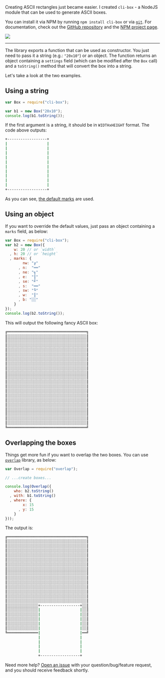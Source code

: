 Creating ASCII rectangles just became easier. I created `cli-box` - a NodeJS module that can be used to generate ASCII boxes.

You can install it via NPM by running `npm install cli-box` or via [`git`][1]. For documentation, check out the [GitHub repository][2] and the [NPM project page][3].

![](http://i.imgur.com/SX9t8yX.png)

---

The library exports a function that can be used as constructor. You just need to pass it a string (e.g.: `"20x10"`) or an object. The function returns an object containing a `settings` field (which can be modified after the `Box` call) and a `toString()` method that will convert the box into a string.

Let's take a look at the two examples.

## Using a string

```js
var Box = require("cli-box");

var b1 = new Box("20x10");
console.log(b1.toString());
```

If the first argument is a string, it should be in `WIDTHxHEIGHT` format. The code above outputs:

```sh
+------------------+
|                  |
|                  |
|                  |
|                  |
|                  |
|                  |
|                  |
|                  |
|                  |
|                  |
+------------------+
```

As you can see, [the default marks][4] are used.

## Using an object
If you want to override the default values, just pass an object containing a `marks` field, as below:

```js
var Box = require("cli-box");
var b2 = new Box({
    w: 20 // or `width`
  , h: 20 // or `height`
  , marks: {
        nw: "╔"
      , n:  "══"
      , ne: "╗"
      , e:  "║"
      , se: "╝"
      , s:  "══"
      , sw: "╚"
      , w:  "║"
      , b: "░░"
    }
});
console.log(b2.toString());
```

This will output the following fancy ASCII box:

```sh
╔════════════════════════════════════╗
║░░░░░░░░░░░░░░░░░░░░░░░░░░░░░░░░░░░░║
║░░░░░░░░░░░░░░░░░░░░░░░░░░░░░░░░░░░░║
║░░░░░░░░░░░░░░░░░░░░░░░░░░░░░░░░░░░░║
║░░░░░░░░░░░░░░░░░░░░░░░░░░░░░░░░░░░░║
║░░░░░░░░░░░░░░░░░░░░░░░░░░░░░░░░░░░░║
║░░░░░░░░░░░░░░░░░░░░░░░░░░░░░░░░░░░░║
║░░░░░░░░░░░░░░░░░░░░░░░░░░░░░░░░░░░░║
║░░░░░░░░░░░░░░░░░░░░░░░░░░░░░░░░░░░░║
║░░░░░░░░░░░░░░░░░░░░░░░░░░░░░░░░░░░░║
║░░░░░░░░░░░░░░░░░░░░░░░░░░░░░░░░░░░░║
║░░░░░░░░░░░░░░░░░░░░░░░░░░░░░░░░░░░░║
║░░░░░░░░░░░░░░░░░░░░░░░░░░░░░░░░░░░░║
║░░░░░░░░░░░░░░░░░░░░░░░░░░░░░░░░░░░░║
║░░░░░░░░░░░░░░░░░░░░░░░░░░░░░░░░░░░░║
║░░░░░░░░░░░░░░░░░░░░░░░░░░░░░░░░░░░░║
║░░░░░░░░░░░░░░░░░░░░░░░░░░░░░░░░░░░░║
║░░░░░░░░░░░░░░░░░░░░░░░░░░░░░░░░░░░░║
║░░░░░░░░░░░░░░░░░░░░░░░░░░░░░░░░░░░░║
║░░░░░░░░░░░░░░░░░░░░░░░░░░░░░░░░░░░░║
║░░░░░░░░░░░░░░░░░░░░░░░░░░░░░░░░░░░░║
╚════════════════════════════════════╝
```

## Overlapping the boxes
Things get more fun if you want to overlap the two boxes. You can use [`overlap`][5] library, as below:

```js
var Overlap = require("overlap");

// ...create boxes...

console.log(Overlap({
    who: b2.toString()
  , with: b1.toString()
  , where: {
        x: 15
      , y: 15
    }
}));
```

The output is:

```sh
╔════════════════════════════════════╗
║░░░░░░░░░░░░░░░░░░░░░░░░░░░░░░░░░░░░║
║░░░░░░░░░░░░░░░░░░░░░░░░░░░░░░░░░░░░║
║░░░░░░░░░░░░░░░░░░░░░░░░░░░░░░░░░░░░║
║░░░░░░░░░░░░░░░░░░░░░░░░░░░░░░░░░░░░║
║░░░░░░░░░░░░░░░░░░░░░░░░░░░░░░░░░░░░║
║░░░░░░░░░░░░░░░░░░░░░░░░░░░░░░░░░░░░║
║░░░░░░░░░░░░░░░░░░░░░░░░░░░░░░░░░░░░║
║░░░░░░░░░░░░░░░░░░░░░░░░░░░░░░░░░░░░║
║░░░░░░░░░░░░░░░░░░░░░░░░░░░░░░░░░░░░║
║░░░░░░░░░░░░░░░░░░░░░░░░░░░░░░░░░░░░║
║░░░░░░░░░░░░░░░░░░░░░░░░░░░░░░░░░░░░║
║░░░░░░░░░░░░░░░░░░░░░░░░░░░░░░░░░░░░║
║░░░░░░░░░░░░░░░░░░░░░░░░░░░░░░░░░░░░║
║░░░░░░░░░░░░░░░░░░░░░░░░░░░░░░░░░░░░║
║░░░░░░░░░░░░░░+------------------+░░║
║░░░░░░░░░░░░░░|                  |░░║
║░░░░░░░░░░░░░░|                  |░░║
║░░░░░░░░░░░░░░|                  |░░║
║░░░░░░░░░░░░░░|                  |░░║
║░░░░░░░░░░░░░░|                  |░░║
╚══════════════|                  |══╝
               |                  |
               |                  |
               |                  |
               |                  |
               +------------------+
```

Need more help? [Open an issue][6] with your question/bug/feature request, and you should receive feedback shortly.

  [1]: https://github.com/IonicaBizau/node-cli-box/blob/d72ab4dc2d837f74af5077e0f19e8eab458105e6/README.md#installation
  [2]: https://github.com/IonicaBizau/node-cli-box
  [3]: https://www.npmjs.org/package/cli-box
  [4]: https://github.com/IonicaBizau/node-cli-box/blob/d72ab4dc2d837f74af5077e0f19e8eab458105e6/index.js#L19-L31
  [5]: https://github.com/IonicaBizau/overlap
  [6]: https://github.com/IonicaBizau/node-cli-box/issues/new
